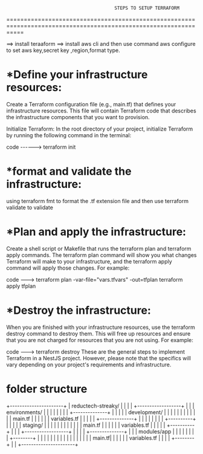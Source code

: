                                             STEPS TO SETUP TERRAFORM 
=================================================================================================================

==> install teraaform
==>  install aws cli and then use command aws configure to set aws key,secret key ,region,format type.

*Define your infrastructure resources:
========================================

Create a Terraform configuration file (e.g., main.tf) that defines your infrastructure resources. This file will contain Terraform code that describes the infrastructure components that you want to provision.

Initialize Terraform:
In the root directory of your project, initialize Terraform by running the following command in the terminal:

code ------>  terraform init

*format and validate the infrastructure:
======================================

using terraform fmt to format the .tf extension file and then use terraform validate to validate


*Plan and apply the infrastructure:
==================================
Create a shell script or Makefile that runs the terraform plan and terraform apply commands. The terraform plan command will show you what changes Terraform will make to your infrastructure, and the terraform apply command will apply those changes. For example:

code --->  terraform plan -var-file="vars.tfvars" -out=tfplan
terraform apply tfplan

*Destroy the infrastructure:
==================================
When you are finished with your infrastructure resources, use the terraform destroy command to destroy them. This will free up resources and ensure that you are not charged for resources that you are not using. For example:

code ---> terraform destroy
These are the general steps to implement Terraform in a NestJS project. However, please note that the specifics will vary depending on your project's requirements and infrastructure.

 
 folder structure
====================
+----------------------+
| reductech-streaky/   |
|                      |
| +------------------+ |
| | environments/    | |
| |                  | |
| | +--------------+ | |
| | | development/ | | |
| | |              | | |
| | | main.tf      | | |
| | | variables.tf | | |
| | +--------------+ | |
| |                  | |
| | +----------+     | |
| | | staging/ |     | |
| | |          |     | |
| | | main.tf  |     | |
| | | variables.tf | | |
| | +----------+     | |
| +------------------+ |
|                      |
| +--------------+     |
| | modules/app     |     |
| |              |     |
| | +--------+   |     |
| | |   |   |     |
| | |        |   |     |
| | | main.tf|   |     |
| | | variables.tf |   |
| | +--------+   |     |
+----------------------+
